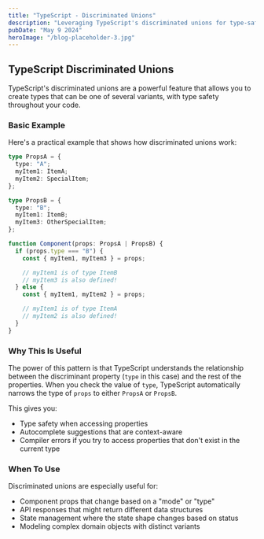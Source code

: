 ```yaml
---
title: "TypeScript - Discriminated Unions"
description: "Leveraging TypeScript's discriminated unions for type-safe code"
pubDate: "May 9 2024"
heroImage: "/blog-placeholder-3.jpg"
---
```


## TypeScript Discriminated Unions

TypeScript's discriminated unions are a powerful feature that allows you to create types that can be one of several variants, with type safety throughout your code.

### Basic Example

Here's a practical example that shows how discriminated unions work:

```typescript
type PropsA = {
  type: "A";
  myItem1: ItemA;
  myItem2: SpecialItem;
};

type PropsB = {
  type: "B";
  myItem1: ItemB;
  myItem3: OtherSpecialItem;
};

function Component(props: PropsA | PropsB) {
  if (props.type === "B") {
    const { myItem1, myItem3 } = props;

    // myItem1 is of type ItemB
    // myItem3 is also defined!
  } else {
    const { myItem1, myItem2 } = props;

    // myItem1 is of type ItemA
    // myItem2 is also defined!
  }
}
```

### Why This Is Useful

The power of this pattern is that TypeScript understands the relationship between the discriminant property (`type` in this case) and the rest of the properties. When you check the value of `type`, TypeScript automatically narrows the type of `props` to either `PropsA` or `PropsB`.

This gives you:

- Type safety when accessing properties
- Autocomplete suggestions that are context-aware
- Compiler errors if you try to access properties that don't exist in the current type

### When To Use

Discriminated unions are especially useful for:

- Component props that change based on a "mode" or "type"
- API responses that might return different data structures
- State management where the state shape changes based on status
- Modeling complex domain objects with distinct variants
